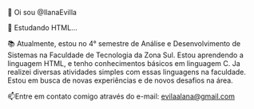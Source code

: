 👋 Oi sou @IlanaEvilla

🌱 Estudando HTML... 

 📚 Atualmente, estou no 4° semestre de Análise e Desenvolvimento de Sistemas na Faculdade de Tecnologia da Zona Sul.  Estou  aprendendo a linguagem HTML, e tenho conhecimentos básicos em linguagem C. Ja realizei diversas atividades simples com essas linguagens na faculdade. Estou em busca de novas experiências e de novos desafios na área.

📫Entre em contato comigo através do e-mail: evilaalana@gmail.com

